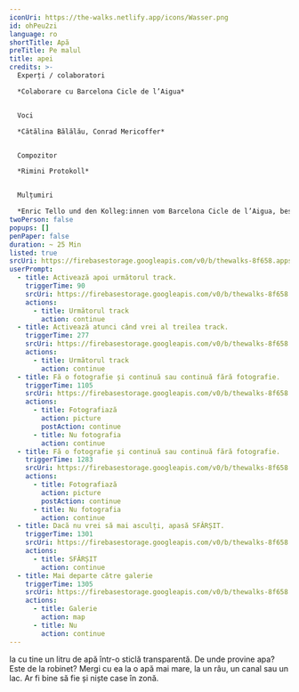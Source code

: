 ```yaml
---
iconUri: https://the-walks.netlify.app/icons/Wasser.png
id: ohPeu2zi
language: ro
shortTitle: Apă
preTitle: Pe malul
title: apei
credits: >-
  Experți / colaboratori

  *Colaborare cu Barcelona Cicle de l’Aigua*


  Voci

  *Cătălina Bălălău, Conrad Mericoffer*


  Compozitor

  *Rimini Protokoll*


  Mulțumiri

  *Enric Tello und den Kolleg:innen vom Barcelona Cicle de l’Aigua, besonders Ignasi Batalle Barber și Gustavo Ramon Wilhelmi*
twoPerson: false
popups: []
penPaper: false
duration: ~ 25 Min
listed: true
srcUri: https://firebasestorage.googleapis.com/v0/b/thewalks-8f658.appspot.com/o/mp3%2Fapi-v1%2Fro_ohPeu2zi%2Fwalk_6_RO.mp3?alt=media&token=7cb9a17c-2e09-4fb6-bd72-ff4ad9ae2f16
userPrompt:
  - title: Activează apoi următorul track.
    triggerTime: 90
    srcUri: https://firebasestorage.googleapis.com/v0/b/thewalks-8f658.appspot.com/o/mp3%2Fapi-v1%2Fro_ohPeu2zi%2Fwalk_6_RO_Loop1_01Min30Sec.mp3?alt=media&token=1a2cc822-c95e-4ca4-9ab1-aa1ab9e17250
    actions:
      - title: Următorul track
        action: continue
  - title: Activează atunci când vrei al treilea track.
    triggerTime: 277
    srcUri: https://firebasestorage.googleapis.com/v0/b/thewalks-8f658.appspot.com/o/mp3%2Fapi-v1%2Fro_ohPeu2zi%2Fwalk_6_RO_Loop2_04Min37.Sec.mp3?alt=media&token=d6b12706-9e53-44f3-99af-085f8041f172
    actions:
      - title: Următorul track
        action: continue
  - title: Fă o fotografie și continuă sau continuă fără fotografie.
    triggerTime: 1105
    srcUri: https://firebasestorage.googleapis.com/v0/b/thewalks-8f658.appspot.com/o/mp3%2Fapi-v1%2Fro_ohPeu2zi%2Fwalk_6_RO_Loop3_18Min25Sec.mp3?alt=media&token=2a775d12-d064-4dfc-9782-155ee51ffecd
    actions:
      - title: Fotografiază
        action: picture
        postAction: continue
      - title: Nu fotografia
        action: continue
  - title: Fă o fotografie și continuă sau continuă fără fotografie.
    triggerTime: 1283
    srcUri: https://firebasestorage.googleapis.com/v0/b/thewalks-8f658.appspot.com/o/mp3%2Fapi-v1%2Fro_ohPeu2zi%2Fwalk_6_RO_Loop4_21Min22Sec.mp3?alt=media&token=481d9bff-98eb-4698-8e8d-02b1c3d859bf
    actions:
      - title: Fotografiază
        action: picture
        postAction: continue
      - title: Nu fotografia
        action: continue
  - title: Dacă nu vrei să mai asculți, apasă SFÂRȘIT.
    triggerTime: 1301
    srcUri: https://firebasestorage.googleapis.com/v0/b/thewalks-8f658.appspot.com/o/mp3%2Fapi-v1%2Fro_ohPeu2zi%2Fwalk_6_RO_Loop5_21Min41Sec.mp3?alt=media&token=c826af8b-85d3-4b2c-a074-79a316a06e6c
    actions:
      - title: SFÂRȘIT
        action: continue
  - title: Mai departe către galerie
    triggerTime: 1305
    srcUri: https://firebasestorage.googleapis.com/v0/b/thewalks-8f658.appspot.com/o/static%2Fmedias%2Fmulti_Zeubeel8_loop.mp3?alt=media&token=88349085-3303-48b9-bdc6-fd7b09519a26
    actions:
      - title: Galerie
        action: map
      - title: Nu
        action: continue
---
```

Ia cu tine un litru de apă într-o sticlă transparentă. De unde provine apa? Este de la robinet? Mergi cu ea la o apă mai mare, la un râu, un canal sau un lac. Ar fi bine să fie și niște case în zonă.
